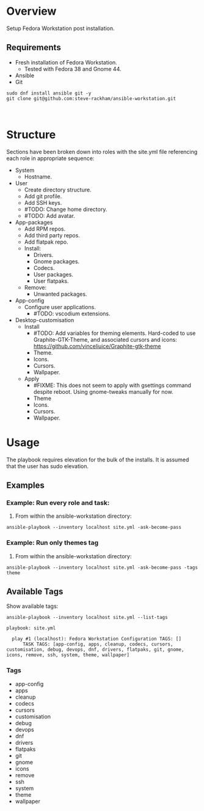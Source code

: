 # Overview
Setup Fedora Workstation post installation.

## Requirements
- Fresh installation of Fedora Workstation.
  - Tested with Fedora 38 and Gnome 44.
- Ansible
- Git

```shell
sudo dnf install ansible git -y
git clone git@github.com:steve-rackham/ansible-workstation.git
```

<br>

# Structure
Sections have been broken down into roles with the site.yml file referencing each role in appropriate sequence:
- System
  - Hostname.
- User
  - Create directory structure.
  - Add git profile.
  - Add SSH keys.
  - #TODO: Change home directory.
  - #TODO: Add avatar.
- App-packages
  - Add RPM repos.
  - Add third party repos.
  - Add flatpak repo.
  - Install:
    - Drivers.
    - Gnome packages.
    - Codecs.
    - User packages.
    - User flatpaks.
  - Remove:
    - Unwanted packages.
- App-config
  - Configure user applications.
    - #TODO: vscodium extensions.
- Desktop-customisation
  - Install
    - #TODO: Add variables for theming elements. Hard-coded to use Graphite-GTK-Theme, and associated cursors and icons: https://github.com/vinceliuice/Graphite-gtk-theme
    - Theme.
    - Icons.
    - Cursors.
    - Wallpaper.
  - Apply 
    - #FIXME: This does not seem to apply with gsettings command despite reboot. Using gnome-tweaks manually for now.
    - Theme
    - Icons.
    - Cursors.
    - Wallpaper.

# Usage
The playbook requires elevation for the bulk of the installs. It is assumed that the user has sudo elevation.

## Examples
### Example: Run every role and task:
1. From within the ansible-workstation directory:

```shell
ansible-playbook --inventory localhost site.yml -ask-become-pass
```
### Example: Run only themes tag
1. From within the ansible-workstation directory:

```shell
ansible-playbook --inventory localhost site.yml -ask-become-pass -tags theme
```

## Available Tags
Show available tags:

```shell
ansible-playbook --inventory localhost site.yml --list-tags
```
```shell
playbook: site.yml

  play #1 (localhost): Fedora Workstation Configuration	TAGS: []
      TASK TAGS: [app-config, apps, cleanup, codecs, cursors, customisation, debug, devops, dnf, drivers, flatpaks, git, gnome, icons, remove, ssh, system, theme, wallpaper]
```

### Tags
- app-config
- apps
- cleanup
- codecs
- cursors
- customisation
- debug
- devops
- dnf
- drivers
- flatpaks
- git
- gnome
- icons
- remove
- ssh
- system
- theme
- wallpaper